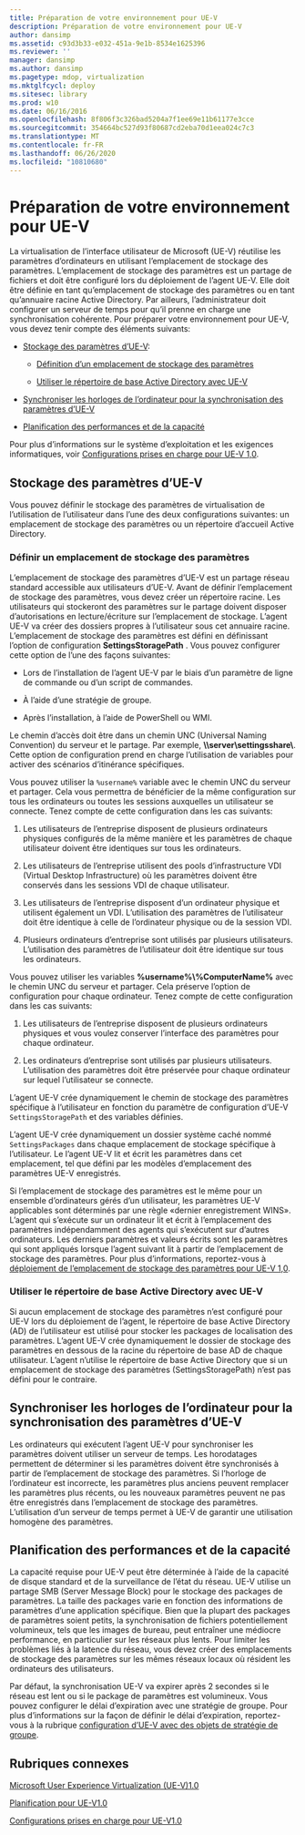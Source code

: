```yaml
---
title: Préparation de votre environnement pour UE-V
description: Préparation de votre environnement pour UE-V
author: dansimp
ms.assetid: c93d3b33-e032-451a-9e1b-8534e1625396
ms.reviewer: ''
manager: dansimp
ms.author: dansimp
ms.pagetype: mdop, virtualization
ms.mktglfcycl: deploy
ms.sitesec: library
ms.prod: w10
ms.date: 06/16/2016
ms.openlocfilehash: 8f806f3c326bad5204a7f1ee69e11b61177e3cce
ms.sourcegitcommit: 354664bc527d93f80687cd2eba70d1eea024c7c3
ms.translationtype: MT
ms.contentlocale: fr-FR
ms.lasthandoff: 06/26/2020
ms.locfileid: "10810680"
---
```

# Préparation de votre environnement pour UE-V


La virtualisation de l’interface utilisateur de Microsoft (UE-V) réutilise les paramètres d’ordinateurs en utilisant l’emplacement de stockage des paramètres. L’emplacement de stockage des paramètres est un partage de fichiers et doit être configuré lors du déploiement de l’agent UE-V. Elle doit être définie en tant qu’emplacement de stockage des paramètres ou en tant qu’annuaire racine Active Directory. Par ailleurs, l’administrateur doit configurer un serveur de temps pour qu’il prenne en charge une synchronisation cohérente. Pour préparer votre environnement pour UE-V, vous devez tenir compte des éléments suivants:

-   [Stockage des paramètres d’UE-V](#bkmk-uevsettingsstorage):

    -   [Définition d’un emplacement de stockage des paramètres](#bkmk-definingsettingsstoragelocation)

    -   [Utiliser le répertoire de base Active Directory avec UE-V](#bkmk-usingactivedirectoryhomedirectory)

-   [Synchroniser les horloges de l’ordinateur pour la synchronisation des paramètres d’UE-V](#bkmk-synchronizecomputerclocks)

-   [Planification des performances et de la capacité](#bkmk-performancecapacityplanning)

Pour plus d’informations sur le système d’exploitation et les exigences informatiques, voir [Configurations prises en charge pour UE-V 1,0](supported-configurations-for-ue-v-10.md).

## <a href="" id="bkmk-uevsettingsstorage"></a>Stockage des paramètres d’UE-V


Vous pouvez définir le stockage des paramètres de virtualisation de l’utilisation de l’utilisateur dans l’une des deux configurations suivantes: un emplacement de stockage des paramètres ou un répertoire d’accueil Active Directory.

### <a href="" id="bkmk-definingsettingsstoragelocation"></a>Définir un emplacement de stockage des paramètres

L’emplacement de stockage des paramètres d’UE-V est un partage réseau standard accessible aux utilisateurs d’UE-V. Avant de définir l’emplacement de stockage des paramètres, vous devez créer un répertoire racine. Les utilisateurs qui stockeront des paramètres sur le partage doivent disposer d’autorisations en lecture/écriture sur l’emplacement de stockage. L’agent UE-V va créer des dossiers propres à l’utilisateur sous cet annuaire racine. L’emplacement de stockage des paramètres est défini en définissant l’option de configuration **SettingsStoragePath** . Vous pouvez configurer cette option de l’une des façons suivantes:

-   Lors de l’installation de l’agent UE-V par le biais d’un paramètre de ligne de commande ou d’un script de commandes.

-   À l’aide d’une stratégie de groupe.

-   Après l’installation, à l’aide de PowerShell ou WMI.

Le chemin d’accès doit être dans un chemin UNC (Universal Naming Convention) du serveur et le partage. Par exemple, **\\\\server\\settingsshare\\**. Cette option de configuration prend en charge l’utilisation de variables pour activer des scénarios d’itinérance spécifiques.

Vous pouvez utiliser la `%username%` variable avec le chemin UNC du serveur et partager. Cela vous permettra de bénéficier de la même configuration sur tous les ordinateurs ou toutes les sessions auxquelles un utilisateur se connecte. Tenez compte de cette configuration dans les cas suivants:

1.  Les utilisateurs de l’entreprise disposent de plusieurs ordinateurs physiques configurés de la même manière et les paramètres de chaque utilisateur doivent être identiques sur tous les ordinateurs.

2.  Les utilisateurs de l’entreprise utilisent des pools d’infrastructure VDI (Virtual Desktop Infrastructure) où les paramètres doivent être conservés dans les sessions VDI de chaque utilisateur.

3.  Les utilisateurs de l’entreprise disposent d’un ordinateur physique et utilisent également un VDI. L’utilisation des paramètres de l’utilisateur doit être identique à celle de l’ordinateur physique ou de la session VDI.

4.  Plusieurs ordinateurs d’entreprise sont utilisés par plusieurs utilisateurs. L’utilisation des paramètres de l’utilisateur doit être identique sur tous les ordinateurs.

Vous pouvez utiliser les variables **%username%\\%ComputerName%** avec le chemin UNC du serveur et partager. Cela préserve l’option de configuration pour chaque ordinateur. Tenez compte de cette configuration dans les cas suivants:

1.  Les utilisateurs de l’entreprise disposent de plusieurs ordinateurs physiques et vous voulez conserver l’interface des paramètres pour chaque ordinateur.

2.  Les ordinateurs d’entreprise sont utilisés par plusieurs utilisateurs. L’utilisation des paramètres doit être préservée pour chaque ordinateur sur lequel l’utilisateur se connecte.

L’agent UE-V crée dynamiquement le chemin de stockage des paramètres spécifique à l’utilisateur en fonction du paramètre de configuration d’UE-V `SettingsStoragePath` et des variables définies.

L’agent UE-V crée dynamiquement un dossier système caché nommé `SettingsPackages` dans chaque emplacement de stockage spécifique à l’utilisateur. Le l’agent UE-V lit et écrit les paramètres dans cet emplacement, tel que défini par les modèles d’emplacement des paramètres UE-V enregistrés.

Si l’emplacement de stockage des paramètres est le même pour un ensemble d’ordinateurs gérés d’un utilisateur, les paramètres UE-V applicables sont déterminés par une règle «dernier enregistrement WINS». L’agent qui s’exécute sur un ordinateur lit et écrit à l’emplacement des paramètres indépendamment des agents qui s’exécutent sur d’autres ordinateurs. Les derniers paramètres et valeurs écrits sont les paramètres qui sont appliqués lorsque l’agent suivant lit à partir de l’emplacement de stockage des paramètres. Pour plus d’informations, reportez-vous à [déploiement de l’emplacement de stockage des paramètres pour UE-V 1,0](deploying-the-settings-storage-location-for-ue-v-10.md).

### <a href="" id="bkmk-usingactivedirectoryhomedirectory"></a>Utiliser le répertoire de base Active Directory avec UE-V

Si aucun emplacement de stockage des paramètres n’est configuré pour UE-V lors du déploiement de l’agent, le répertoire de base Active Directory (AD) de l’utilisateur est utilisé pour stocker les packages de localisation des paramètres. L’agent UE-V crée dynamiquement le dossier de stockage des paramètres en dessous de la racine du répertoire de base AD de chaque utilisateur. L’agent n’utilise le répertoire de base Active Directory que si un emplacement de stockage des paramètres (SettingsStoragePath) n’est pas défini pour le contraire.

## <a href="" id="bkmk-synchronizecomputerclocks"></a>Synchroniser les horloges de l’ordinateur pour la synchronisation des paramètres d’UE-V


Les ordinateurs qui exécutent l’agent UE-V pour synchroniser les paramètres doivent utiliser un serveur de temps. Les horodatages permettent de déterminer si les paramètres doivent être synchronisés à partir de l’emplacement de stockage des paramètres. Si l’horloge de l’ordinateur est incorrecte, les paramètres plus anciens peuvent remplacer les paramètres plus récents, ou les nouveaux paramètres peuvent ne pas être enregistrés dans l’emplacement de stockage des paramètres. L’utilisation d’un serveur de temps permet à UE-V de garantir une utilisation homogène des paramètres.

## <a href="" id="bkmk-performancecapacityplanning"></a>Planification des performances et de la capacité


La capacité requise pour UE-V peut être déterminée à l’aide de la capacité de disque standard et de la surveillance de l’état du réseau. UE-V utilise un partage SMB (Server Message Block) pour le stockage des packages de paramètres. La taille des packages varie en fonction des informations de paramètres d’une application spécifique. Bien que la plupart des packages de paramètres soient petits, la synchronisation de fichiers potentiellement volumineux, tels que les images de bureau, peut entraîner une médiocre performance, en particulier sur les réseaux plus lents. Pour limiter les problèmes liés à la latence du réseau, vous devez créer des emplacements de stockage des paramètres sur les mêmes réseaux locaux où résident les ordinateurs des utilisateurs.

Par défaut, la synchronisation UE-V va expirer après 2 secondes si le réseau est lent ou si le package de paramètres est volumineux. Vous pouvez configurer le délai d’expiration avec une stratégie de groupe. Pour plus d’informations sur la façon de définir le délai d’expiration, reportez-vous à la rubrique [configuration d’UE-V avec des objets de stratégie de groupe](configuring-ue-v-with-group-policy-objects.md).

## Rubriques connexes


[Microsoft User Experience Virtualization (UE-V)1.0](index.md)

[Planification pour UE-V1.0](planning-for-ue-v-10.md)

[Configurations prises en charge pour UE-V1.0](supported-configurations-for-ue-v-10.md)

 

 





